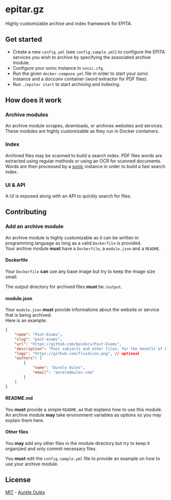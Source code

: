 # epitar.gz
Highly customizable archive and index framework for EPITA.

## Get started
* Create a new `config.yml` (see `config.sample.yml`) to configure the EPITA services you wish to archive by specifying the associated archive module.  
* Configure your sonic instance in `sonic.cfg`.
* Run the given `docker-compose.yml` file in order to start your sonic instance and a docconv container (word extractor for PDF files).
* Run `./epitar start` to start archiving and indexing.


## How does it work

### Archive modules
An archive module scrapes, downloads, or archives websites and services. These modules are highly customizable as they run in Docker containers.

### Index
Archived files may be scanned to build a search index.
PDF files words are extracted using regular methods or using an OCR for scanned documents.  
Words are then processed by a [sonic](https://github.com/valeriansaliou/sonic) instance in order to build a fast search index.

### UI & API
A UI is exposed along with an API to quickly search for files.

## Contributing

### Add an archive module

An archive module is highly customizable as it can be written in programming language as long as a valid `Dockerfile` is provided.  
Your archive module **must** have a `Dockerfile`, a `module.json` and a `README`.

#### Dockerfile
Your `Dockerfile` **can** use any base image but try to keep the image size small.

The output directory for archived files **must** be `/output`.

#### module.json
Your `module.json` **must** provide informations about the website or service that is being archived.  
Here is an example:  
```json
{
    "name": "Past-Exams",
    "slug": "past-exams",
    "url": "https://github.com/Epidocs/Past-Exams",
    "description": "Past subjects and other files, for the benefit of EPITA students. ",
    "logo": "https://github.com/fluidicon.png", // optional
    "authors": [
        {
            "name": "Aurele Oules",
            "email": "aurele@oules.com"
        }
    ]
}
```

#### README.md
You **must** provide a simple `README.md` that explains how to use this module.  
An archive module **may** take environment variables as options so you may explain them here.

#### Other files
You **may** add any other files in the module directory but try to keep it organized and only commit necessary files.

You **must** edit the `config.sample.yml` file to provide an example on how to use your archive module.

## License
[MIT](https://github.com/aureleoules/bitcandle/blob/master/LICENSE) - [Aurèle Oulès](https://www.aureleoules.com)
